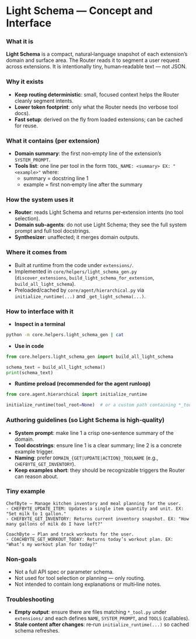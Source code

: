 # Light Schema — Concept and Interface

### What it is
**Light Schema** is a compact, natural‑language snapshot of each extension’s domain and surface area. The Router reads it to segment a user request across extensions. It is intentionally tiny, human‑readable text — not JSON.

### Why it exists
- **Keep routing deterministic**: small, focused context helps the Router cleanly segment intents.
- **Lower token footprint**: only what the Router needs (no verbose tool docs).
- **Fast setup**: derived on the fly from loaded extensions; can be cached for reuse.

### What it contains (per extension)
- **Domain summary**: the first non‑empty line of the extension’s `SYSTEM_PROMPT`.
- **Tools list**: one line per tool in the form `TOOL_NAME: <summary> EX: "<example>"` where:
  - summary = docstring line 1
  - example = first non‑empty line after the summary

### How the system uses it
- **Router**: reads Light Schema and returns per‑extension intents (no tool selection).
- **Domain sub‑agents**: do not use Light Schema; they see the full system prompt and full tool docstrings.
- **Synthesizer**: unaffected; it merges domain outputs.

### Where it comes from
- Built at runtime from the code under `extensions/`.
- Implemented in `core/helpers/light_schema_gen.py` (`discover_extensions`, `build_light_schema_for_extension`, `build_all_light_schema`).
- Preloaded/cached by `core/agent/hierarchical.py` via `initialize_runtime(...)` and `_get_light_schema(...)`.

### How to interface with it
- **Inspect in a terminal**
```bash
python -m core.helpers.light_schema_gen | cat
```

- **Use in code**
```python
from core.helpers.light_schema_gen import build_all_light_schema

schema_text = build_all_light_schema()
print(schema_text)
```

- **Runtime preload (recommended for the agent runloop)**
```python
from core.agent.hierarchical import initialize_runtime

initialize_runtime(tool_root=None)  # or a custom path containing *_tool.py files
```

### Authoring guidelines (so Light Schema is high‑quality)
- **System prompt**: make line 1 a crisp one‑sentence summary of the domain.
- **Tool docstrings**: ensure line 1 is a clear summary; line 2 is a concrete example trigger.
- **Naming**: prefer `DOMAIN_{GET|UPDATE|ACTION}_TOOLNAME` (e.g., `CHEFBYTE_GET_INVENTORY`).
- **Keep examples short**: they should be recognizable triggers the Router can reason about.

### Tiny example
```
ChefByte — Manage kitchen inventory and meal planning for the user.
- CHEFBYTE_UPDATE_ITEM: Updates a single item quantity and unit. EX: "Set milk to 1 gallon."
- CHEFBYTE_GET_INVENTORY: Returns current inventory snapshot. EX: "How many gallons of milk do I have left?"

CoachByte — Plan and track workouts for the user.
- COACHBYTE_GET_WORKOUT_TODAY: Returns today’s workout plan. EX: "What’s my workout plan for today?"
```

### Non‑goals
- Not a full API spec or parameter schema.
- Not used for tool selection or planning — only routing.
- Not intended to contain long explanations or multi‑line notes.

### Troubleshooting
- **Empty output**: ensure there are files matching `*_tool.py` under `extensions/` and each defines `NAME`, `SYSTEM_PROMPT`, and `TOOLS` (callables).
- **Stale content after changes**: re‑run `initialize_runtime(...)` so cached schema refreshes.

